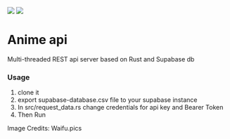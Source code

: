 <img src="https://img.shields.io/badge/Supabase-181818?style=for-the-badge&logo=supabase&logoColor=white" /> <img src="https://img.shields.io/badge/Rust-black?style=for-the-badge&logo=rust&logoColor=#E57324" />

# Anime api 

Multi-threaded REST api server based on Rust and Supabase db


### Usage

1. clone it
2. export supabase-database.csv file to your supabase instance 
3. In src/request_data.rs change credentials for api key and Bearer Token
4. Then Run


Image Credits: Waifu.pics 

















